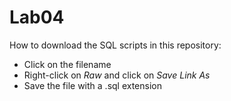 # Lab04

How to download the SQL scripts in this repository:

   * Click on the filename
   * Right-click on *Raw* and click on *Save Link As*
   * Save the file with a .sql extension
